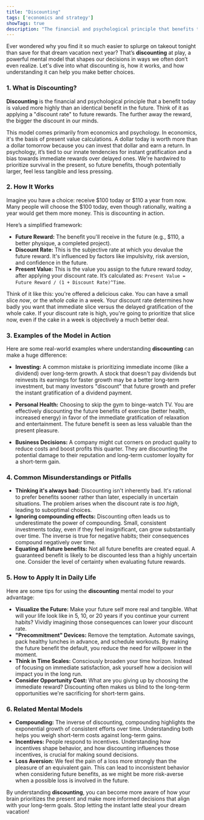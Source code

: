 ```yaml
---
title: "Discounting"
tags: ['economics and strategy']
showTags: true
description: "The financial and psychological principle that benefits today are valued more highly than identical benefits in the future."
---
```



Ever wondered why you find it so much easier to splurge on takeout tonight than save for that dream vacation next year? That’s **discounting** at play, a powerful mental model that shapes our decisions in ways we often don’t even realize. Let's dive into what discounting is, how it works, and how understanding it can help you make better choices.

### 1. What is Discounting?

**Discounting** is the financial and psychological principle that a benefit today is valued more highly than an identical benefit in the future. Think of it as applying a "discount rate" to future rewards. The further away the reward, the bigger the discount in our minds.

This model comes primarily from economics and psychology. In economics, it's the basis of present value calculations. A dollar today is worth more than a dollar tomorrow because you can invest that dollar and earn a return. In psychology, it’s tied to our innate tendencies for instant gratification and a bias towards immediate rewards over delayed ones. We're hardwired to prioritize survival in the present, so future benefits, though potentially larger, feel less tangible and less pressing.

### 2. How It Works

Imagine you have a choice: receive $100 today or $110 a year from now. Many people will choose the $100 today, even though rationally, waiting a year would get them more money. This is discounting in action.

Here’s a simplified framework:

*   **Future Reward:** The benefit you'll receive in the future (e.g., $110, a better physique, a completed project).
*   **Discount Rate:** This is the subjective rate at which you devalue the future reward. It's influenced by factors like impulsivity, risk aversion, and confidence in the future.
*   **Present Value:** This is the value you assign to the future reward *today*, after applying your discount rate. It’s calculated as: `Present Value = Future Reward / (1 + Discount Rate)^Time`.

Think of it like this: you're offered a delicious cake. You can have a small slice *now*, or the *whole cake* in a week. Your discount rate determines how badly you want that immediate slice versus the delayed gratification of the whole cake. If your discount rate is high, you're going to prioritize that slice now, even if the cake in a week is objectively a much better deal.

### 3. Examples of the Model in Action

Here are some real-world examples where understanding **discounting** can make a huge difference:

*   **Investing:** A common mistake is prioritizing immediate income (like a dividend) over long-term growth. A stock that doesn't pay dividends but reinvests its earnings for faster growth may be a better long-term investment, but many investors "discount" that future growth and prefer the instant gratification of a dividend payment.

*   **Personal Health:** Choosing to skip the gym to binge-watch TV. You are effectively discounting the future benefits of exercise (better health, increased energy) in favor of the immediate gratification of relaxation and entertainment. The future benefit is seen as less valuable than the present pleasure.

*   **Business Decisions:** A company might cut corners on product quality to reduce costs and boost profits this quarter. They are discounting the potential damage to their reputation and long-term customer loyalty for a short-term gain.

### 4. Common Misunderstandings or Pitfalls

*   **Thinking it's always bad:** Discounting isn't inherently bad. It's rational to prefer benefits sooner rather than later, especially in uncertain situations. The problem arises when the discount rate is *too high*, leading to suboptimal choices.
*   **Ignoring compounding effects:** Discounting often leads us to underestimate the power of compounding. Small, consistent investments today, even if they feel insignificant, can grow substantially over time. The inverse is true for negative habits; their consequences compound negatively over time.
*   **Equating all future benefits:** Not all future benefits are created equal. A guaranteed benefit is likely to be discounted less than a highly uncertain one. Consider the level of certainty when evaluating future rewards.

### 5. How to Apply It in Daily Life

Here are some tips for using the **discounting** mental model to your advantage:

*   **Visualize the Future:** Make your future self more real and tangible. What will your life look like in 5, 10, or 20 years if you continue your current habits? Vividly imagining those consequences can lower your discount rate.
*   **"Precommitment" Devices:** Remove the temptation. Automate savings, pack healthy lunches in advance, and schedule workouts. By making the future benefit the default, you reduce the need for willpower in the moment.
*   **Think in Time Scales:** Consciously broaden your time horizon. Instead of focusing on immediate satisfaction, ask yourself how a decision will impact you in the long run.
*   **Consider Opportunity Cost:** What are you giving up by choosing the immediate reward? Discounting often makes us blind to the long-term opportunities we're sacrificing for short-term gains.

### 6. Related Mental Models

*   **Compounding:** The inverse of discounting, compounding highlights the exponential growth of consistent efforts over time. Understanding both helps you weigh short-term costs against long-term gains.
*   **Incentives:** People respond to incentives. Understanding how incentives shape behavior, and how discounting influences those incentives, is crucial for making sound decisions.
*   **Loss Aversion:** We feel the pain of a loss more strongly than the pleasure of an equivalent gain. This can lead to inconsistent behavior when considering future benefits, as we might be more risk-averse when a possible loss is involved in the future.

By understanding **discounting**, you can become more aware of how your brain prioritizes the present and make more informed decisions that align with your long-term goals. Stop letting the instant latte steal your dream vacation!

